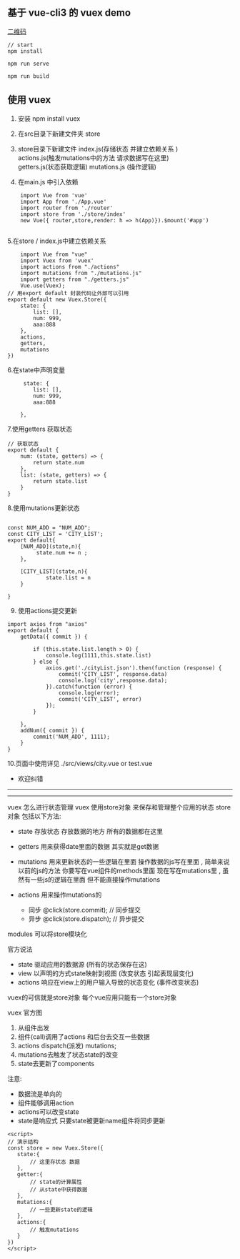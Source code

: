 ##  基于 vue-cli3 的 vuex demo  


[二维码](./src/assets/gzh.jpg)

```
// start
npm install 

npm run serve 

npm run build  
```


##  使用 vuex 
 
  1.  安装  npm install vuex 

  2. 在src目录下新建文件夹 store  

  3. store目录下新建文件 
      index.js(存储状态 并建立依赖关系 )  
      actions.js(触发mutations中的方法 请求数据写在这里)  
      getters.js(状态获取逻辑)
      mutations.js (操作逻辑) 

  4. 在main.js 中引入依赖  

```
    import Vue from 'vue'
    import App from './App.vue'
    import router from './router'
    import store from './store/index'
    new Vue({ router,store,render: h => h(App)}).$mount('#app')
    
```

  5.在store / index.js中建立依赖关系 
  
```
    import Vue from "vue"
    import Vuex from 'vuex'
    import actions from "./actions"
    import mutations from "./mutations.js"
    import getters from "./getters.js"
    Vue.use(Vuex);
// 用export default 封装代码让外部可以引用
export default new Vuex.Store({
    state: {
        list: [],
        num: 999,
        aaa:888
    },
    actions,
    getters,
    mutations
})
```

6.在state中声明变量 

```
     state: {
        list: [],
        num: 999,
        aaa:888

    },
```

7.使用getters 获取状态

```
// 获取状态
export default {
    num: (state, getters) => {
        return state.num
    },
    list: (state, getters) => {
        return state.list
    }
}
```

8.使用mutations更新状态

```

const NUM_ADD = "NUM_ADD";
const CITY_LIST = 'CITY_LIST';
export default{
    [NUM_ADD](state,n){
         state.num += n ;
    },

    [CITY_LIST](state,n){
            state.list = n
    }

}
```

9. 使用actions提交更新

```
import axios from "axios"
export default {
    getData({ commit }) {

        if (this.state.list.length > 0) {
            console.log(1111,this.state.list)
        } else {
            axios.get('./cityList.json').then(function (response) {
                commit('CITY_LIST', response.data)
                console.log('city',response.data);
            }).catch(function (error) {
                console.log(error);
                commit('CITY_LIST', error)
            });
        }

    },
    addNum({ commit }) {
        commit('NUM_ADD', 1111);
    }
}
```

 10.页面中使用详见 ./src/views/city.vue  or test.vue

 


 - 欢迎纠错 


*******************************  

*******************************  

vuex 怎么进行状态管理
vuex 使用store对象 来保存和管理整个应用的状态 
store对象 包括以下方法:

 - state 存放状态 存放数据的地方  所有的数据都在这里  

 - getters 用来获得date里面的数据  其实就是get数据  

 - mutations  用来更新状态的一些逻辑在里面 操作数据的js写在里面 , 简单来说 以前的js的方法 你要写在vue组件的methods里面 现在写在mutations里 , 虽然有一些js的逻辑在里面 但不能直接操作mutations

 - actions 用来操作mutations的 
   - 同步    @click(store.commit);  // 同步提交
   - 异步    @click(store.dispatch);  // 异步提交

modules  可以将store模块化 

官方说法

 - state  驱动应用的数据源 (所有的状态保存在这)
 - view  以声明的方式state映射到视图 (改变状态 引起表现层变化)
 - actions 响应在view上的用户输入导致的状态变化  (事件改变状态)

 <!-- 现在可以确定 -->
  vuex的可信就是store对象
  每个vue应用只能有一个store对象 

  vuex 官方图
  1. 从组件出发
  2. 组件(call)调用了actions 和后台去交互一些数据
  3. actions dispatch(派发) mutations;
  4. mutations去触发了状态state的改变
  5. state去更新了components

  注意: 
   - 数据流是单向的
   - 组件能够调用action
   - actions可以改变state
   - state是响应式 只要state被更新name组件将同步更新 

 ```
<script>
// 演示结构  
const store = new Vuex.Store({
    state:{
        // 这里存状态 数据
    },
    getter:{
        // state的计算属性
        // 从state中获得数据
    },
    mutations:{
        // 一些更新state的逻辑
    },
    actions:{
        // 触发mutations
    }
})
</script>
 ```
   
